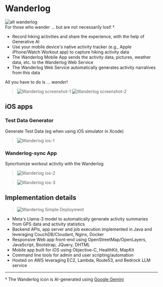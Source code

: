 <!--
Copyright (c) 2024 Thomas Mikalsen. Subject to the MIT License 
-->
Wanderlog
=========

![alt wanderlog](./wanderlog-icon.png)<br>
For those who wander ... but are not necessarily lost!
&dagger;

* Record hiking activities and share the experience, with the help of Generative AI
* Use your mobile device's native activity tracker (e.g., Apple iPhone/Watch
  Workout app) to capture hiking activity data
* The Wanderlog Mobile App sends the activity data, pictures, weather data, etc.
to the Wanderlog Web Service
* The Wanderlog Web Service automatically generates activity narratives from this data

All you have to do is ... *wander*!

> ![Wanderlog screenshot-1](wlg-screenshot-1.jpg "Wanderlog")
> ![Wanderlog screenshot-2](wlg-screenshot-2.jpg "Wanderlog")



## iOS apps
### Test Data Generator
Generate Test Data (eg when using iOS simulator in Xcode)
> ![Wanderlog ios-1](wlg-ios-1.png "Wanderlog Test Data Generator")

### Wanderlog-sync App
Syncrhonize workout activity with the Wanderlog
> ![Wanderlog ios-2](wlg-ios-2.png "Wanderlog Sync App")

> ![Wanderlog ios-3](wlg-ios-3.png "Wanderlog Sync App")

Implementation details
----------------------

> ![Wanderlog Simple Deployment](wlg-deploy-simple.png "Wanderlog Simple Deployment")


- Meta's Llama-3 model to automatically generate activity summaries from GPS data and activity statistics
- Backend APIs, app server and job execution implemented in Java and leveraging CouchDB/Cloudant, Nginx, Docker 
- Responsive Web app front-end using OpenStreetMap/OpenLayers, JavaScript, Bootstrap, JQuery, DHTML
- Mobile app built for iOS using Objective-C, HealthKit, MapKit
- Command line tools for admin and user scripting/automation
- Hosted on AWS leveraging EC2, Lambda, Route53, and Bedrock LLM service
<hr>

&dagger; The Wanderlog icon is AI-generated using [Google Gemini](https://gemini.google.com/)

